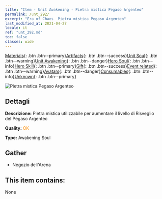 ```yaml
---
title: "Item - Unit Awakening - Pietra mistica Pegaso Argenteo"
permalink: /unt_292/
excerpt: "Era of Chaos  Pietra mistica Pegaso Argenteo"
last_modified_at: 2021-04-27
locale: it
ref: "unt_292.md"
toc: false
classes: wide
---
```

 [Materials](/ItemsIT/){: .btn .btn--primary}[Artifacts](/ItemsIT/Artifacts/){: .btn .btn--success}[Unit Soul](/ItemsIT/UnitSoul/){: .btn .btn--warning}[Unit Awakening](/ItemsIT/UnitAwakening/){: .btn .btn--danger}[Hero Soul](/ItemsIT/HeroSoul/){: .btn .btn--info}[Hero Skill](/ItemsIT/HeroSkill/){: .btn .btn--primary}[Gift](/ItemsIT/Gift/){: .btn .btn--success}[Event related](/ItemsIT/Events/){: .btn .btn--warning}[Avatars](/ItemsIT/Avatars/){: .btn .btn--danger}[Consumables](/ItemsIT/Consumables/){: .btn .btn--info}[Unknown](/ItemsIT/Unknown/){: .btn .btn--primary}

 ![Pietra mistica Pegaso Argenteo](/images/u/tia_yinyifeima.jpg)

## Dettagli
 **Descrizione:** Pietra mistica utilizzabile per aumentare il livello di Risveglio del Pegaso Argenteo

 **Quality:** <span style="color: #FF8C00">OK</span>

 **Type:** Awakening Soul

## Gather

*    Negozio dell'Arena 

## This item contains:

  None

